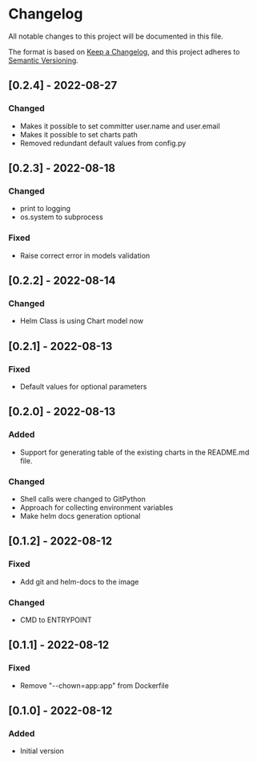 # Changelog
All notable changes to this project will be documented in this file.

The format is based on [Keep a Changelog](https://keepachangelog.com/en/1.0.0/),
and this project adheres to [Semantic Versioning](https://semver.org/spec/v2.0.0.html).

## [0.2.4] - 2022-08-27
### Changed
- Makes it possible to set committer user.name and user.email
- Makes it possible to set charts path
- Removed redundant default values from config.py

## [0.2.3] - 2022-08-18
### Changed
- print to logging
- os.system to subprocess

### Fixed
- Raise correct error in models validation

## [0.2.2] - 2022-08-14
### Changed
- Helm Class is using Chart model now

## [0.2.1] - 2022-08-13
### Fixed
- Default values for optional parameters

## [0.2.0] - 2022-08-13
### Added
- Support for generating table of the existing charts in the README.md file.
### Changed
- Shell calls were changed to GitPython
- Approach for collecting environment variables
- Make helm docs generation optional

## [0.1.2] - 2022-08-12
### Fixed
- Add git and helm-docs to the image
### Changed
- CMD to ENTRYPOINT

## [0.1.1] - 2022-08-12
### Fixed
- Remove "--chown=app:app" from Dockerfile

## [0.1.0] - 2022-08-12
### Added
- Initial version
